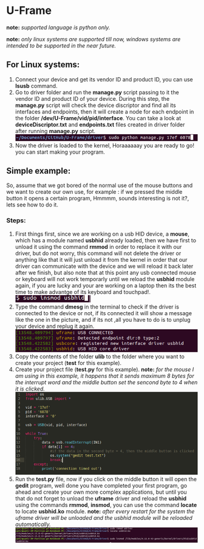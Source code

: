 # U-Frame
**note:** *supported language is python only.*

**note:** *only linux systems are supported till now, windows systems are intended to be supported in the near future.*
## For Linux systems:
1. Connect your device and get its vendor ID and product ID, you can use **lsusb** command.
1. Go to driver folder and run the **manage.py** script passing to it the vendor ID and product ID of your device. During this step, the **manage.py** script will check the device discriptor and find all its interfaces and endpoints, then it will create a node for each endpoint in the folder **/dev/U-Frame/vid/pid/interface**. You can take a look at **deviceDiscriptor.txt** and **endpoints.txt** files created in driver folder after running **manage.py** script.
![how to use manage.py script](https://github.com/samirian/U-Frame/blob/master/Software-Documents/images/how%20to%20use%20manage.py%20script.png)
1. Now the driver is loaded to the kernel, Horaaaaaay you are ready to go! you can start making your program.

## Simple example:
So, assume that we got bored of the normal use of the mouse buttons and we want to create our own use, for example : if we pressed the middle button it opens a certain program, Hmmmm, sounds interesting is not it?, lets see how to do it.
### Steps:
1. First things first, since we are working on a usb HID device, a **mouse**, which has a module named **usbhid** already loaded, then we have first to unload it using the command **rmmod** in order to replace it with our driver, but do not worry, this command will not delete the driver or anything like that it will just unload it from the kernel in order that our driver can communicate with the device and we will reload it back later after we finish, but also note that at this point any usb connected mouse or keyboard will not work temporarly until we reload the **usbhid** module again, if you are lucky and your are working on a laptop then its the best time to make advantge of its keyboard and touchpad!.
![unload usbhid](https://github.com/samirian/U-Frame/blob/master/Software-Documents/images/unload%20usbhid.png)
1. Type the command **dmesg** in the terminal to check if the driver is connected to the device or not, if its connected it will show a message like the one in the picture, and if its not ,all you have to do is to unplug your device and replug it again.
![dmesg](https://github.com/samirian/U-Frame/blob/master/Software-Documents/images/dmesg.png)
1. Copy the contents of the folder **ulib** to the folder where you want to create your project (**test** for this example).
1. Create your project file (**test.py** for this example). **note:** *for the mouse I am using in this example, it happens that it sends maximum 8 bytes for the interrupt word and the middle button set the sencond byte to 4 when it is clicked.*
![test code](https://github.com/samirian/U-Frame/blob/master/Software-Documents/images/test%20code.png)
1. Run the **test.py** file, now if you click on the middle button it will open the **gedit** program, well done you have completed your first program, go ahead and create your own more complex applications, but until you that do not forget to unload the **uframe** driver and reload the **usbhid** using the commands **rmmod**, **insmod**, you can use the command **locate** to locate **usbhid.ko** module. **note:** *after every restart for the system the uframe driver will be unloaded and the usbhid module will be reloaded automatically.*
![reloading usbhid](https://github.com/samirian/U-Frame/blob/master/Software-Documents/images/reloading%20usbhid.png)
